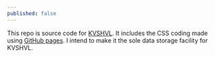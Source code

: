 ```yaml
---
published: false
---
```

This repo is source code for [KVSHVL](https://kvshvl.in). It includes the CSS coding made using [GitHub pages](pages.github.com). I intend to make it the sole data storage facility for KVSHVL.
